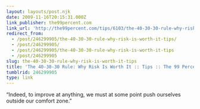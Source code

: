 ```yaml
---
layout: layouts/post.njk
date: 2009-11-16T20:15:31.000Z
link_publisher: the99percent.com
link_url: 'http://the99percent.com/tips/6103/the-40-30-30-rule-why-risk-is-worth-it'
redirect_from:
  - /post/246299905/the-40-30-30-rule-why-risk-is-worth-it-tips/
  - /post/246299905/
  - /post/246299905/the-40-30-30-rule-why-risk-is-worth-it-tips
  - /post/246299905
slug: the-40-30-30-rule-why-risk-is-worth-it-tips
title: 'The 40-30-30 Rule: Why Risk Is Worth It :: Tips :: The 99 Percent'
tumblrid: 246299905
type: link
---
```

<p>&ldquo;Indeed, to improve at anything, we must at some point push ourselves outside our comfort zone.&rdquo;</p>
